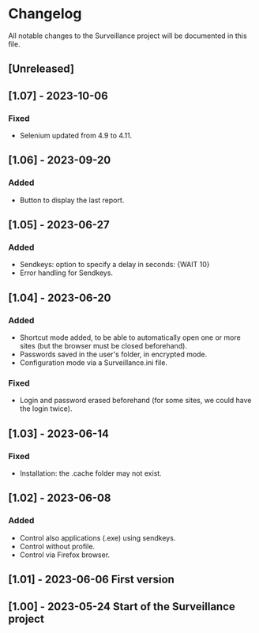 # Changelog

All notable changes to the Surveillance project will be documented in this file.

## [Unreleased]

## [1.07] - 2023-10-06
### Fixed
- Selenium updated from 4.9 to 4.11.

## [1.06] - 2023-09-20
### Added
- Button to display the last report.

## [1.05] - 2023-06-27
### Added
- Sendkeys: option to specify a delay in seconds: {WAIT 10}
- Error handling for Sendkeys.

## [1.04] - 2023-06-20
### Added
- Shortcut mode added, to be able to automatically open one or more sites (but the browser must be closed beforehand).
- Passwords saved in the user's folder, in encrypted mode.
- Configuration mode via a Surveillance.ini file.

### Fixed
- Login and password erased beforehand (for some sites, we could have the login twice).

## [1.03] - 2023-06-14
### Fixed
- Installation: the .cache folder may not exist.

## [1.02] - 2023-06-08
### Added
- Control also applications (.exe) using sendkeys.
- Control without profile.
- Control via Firefox browser.

## [1.01] - 2023-06-06 First version

## [1.00] - 2023-05-24 Start of the Surveillance project